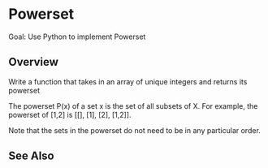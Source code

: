 # Powerset

Goal: Use Python to implement Powerset

## Overview

Write a function that takes in an array of unique integers and returns its powerset

The powerset P(x) of a set x is the set of all subsets of X. For example, the powerset of [1,2] is [[], [1], [2], [1,2]].

Note that the sets in the powerset do not need to be in any particular order.

## See Also

